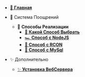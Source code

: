 - [🌟 **Главная**](README.md)

- 🏅 Система Поощрений
    - 🚀 **Способы Реализации**
      - [🌸 **Какой Способ Выбрать**](/docs/RewardSystem/RewardMethods.md)
      - [🏎️ **Способ с NodeJS**](/docs/RewardSystem/NodeJS-Module-Method.md)
      - [👾 **Способ с RCON**](/docs/RewardSystem/RCON-Method.md)
      - [🧵 **Способ с MySql**](/docs/RewardSystem/DB-Method.md)
- ✨ Дополнительно
    - [✨ **Установка ВебСервера**](/docs/RewardSystem/WebServer.md)
